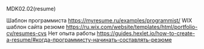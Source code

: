 MDK02.02(resume)

Шаблон программиста https://myresume.ru/examples/programmist/ 
WIX шаблон сайта резюме https://ru.wix.com/website/templates/html/portfolio-cv/resumes-cvs 
Нет опыта работы https://guides.hexlet.io/how-to-create-a-resume/#когда-программисту-начинать-составлять-резюме
